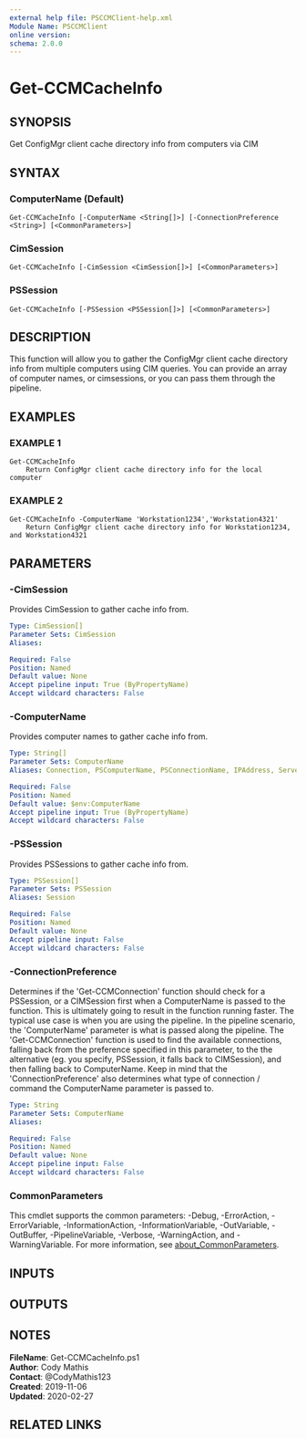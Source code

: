 ```yaml
---
external help file: PSCCMClient-help.xml
Module Name: PSCCMClient
online version:
schema: 2.0.0
---
```


# Get-CCMCacheInfo

## SYNOPSIS
Get ConfigMgr client cache directory info from computers via CIM

## SYNTAX

### ComputerName (Default)
```
Get-CCMCacheInfo [-ComputerName <String[]>] [-ConnectionPreference <String>] [<CommonParameters>]
```

### CimSession
```
Get-CCMCacheInfo [-CimSession <CimSession[]>] [<CommonParameters>]
```

### PSSession
```
Get-CCMCacheInfo [-PSSession <PSSession[]>] [<CommonParameters>]
```

## DESCRIPTION
This function will allow you to gather the ConfigMgr client cache directory info from multiple computers using CIM queries.
You can provide an array of computer names, or cimsessions, or you can pass them through the pipeline.

## EXAMPLES

### EXAMPLE 1
```
Get-CCMCacheInfo
    Return ConfigMgr client cache directory info for the local computer
```

### EXAMPLE 2
```
Get-CCMCacheInfo -ComputerName 'Workstation1234','Workstation4321'
    Return ConfigMgr client cache directory info for Workstation1234, and Workstation4321
```

## PARAMETERS

### -CimSession
Provides CimSession to gather cache info from.

```yaml
Type: CimSession[]
Parameter Sets: CimSession
Aliases:

Required: False
Position: Named
Default value: None
Accept pipeline input: True (ByPropertyName)
Accept wildcard characters: False
```

### -ComputerName
Provides computer names to gather cache info from.

```yaml
Type: String[]
Parameter Sets: ComputerName
Aliases: Connection, PSComputerName, PSConnectionName, IPAddress, ServerName, HostName, DNSHostName

Required: False
Position: Named
Default value: $env:ComputerName
Accept pipeline input: True (ByPropertyName)
Accept wildcard characters: False
```

### -PSSession
Provides PSSessions to gather cache info from.

```yaml
Type: PSSession[]
Parameter Sets: PSSession
Aliases: Session

Required: False
Position: Named
Default value: None
Accept pipeline input: False
Accept wildcard characters: False
```

### -ConnectionPreference
Determines if the 'Get-CCMConnection' function should check for a PSSession, or a CIMSession first when a ComputerName
is passed to the function.
This is ultimately going to result in the function running faster.
The typical use case is
when you are using the pipeline.
In the pipeline scenario, the 'ComputerName' parameter is what is passed along the 
pipeline.
The 'Get-CCMConnection' function is used to find the available connections, falling back from the preference
specified in this parameter, to the the alternative (eg.
you specify, PSSession, it falls back to CIMSession), and then 
falling back to ComputerName.
Keep in mind that the 'ConnectionPreference' also determines what type of connection / command
the ComputerName parameter is passed to.

```yaml
Type: String
Parameter Sets: ComputerName
Aliases:

Required: False
Position: Named
Default value: None
Accept pipeline input: False
Accept wildcard characters: False
```

### CommonParameters
This cmdlet supports the common parameters: -Debug, -ErrorAction, -ErrorVariable, -InformationAction, -InformationVariable, -OutVariable, -OutBuffer, -PipelineVariable, -Verbose, -WarningAction, and -WarningVariable. For more information, see [about_CommonParameters](http://go.microsoft.com/fwlink/?LinkID=113216).

## INPUTS

## OUTPUTS

## NOTES

**FileName**:    Get-CCMCacheInfo.ps1  
**Author**:      Cody Mathis  
**Contact**:     @CodyMathis123  
**Created**:     2019-11-06  
**Updated**:     2020-02-27  

## RELATED LINKS
